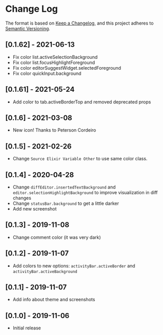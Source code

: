 # Change Log

The format is based on [Keep a Changelog](https://keepachangelog.com/en/1.0.0/),
and this project adheres to [Semantic Versioning](https://semver.org/spec/v2.0.0.html).

## [0.1.62] - 2021-06-13

- Fix color list.activeSelectionBackground
- Fix color list.focusHighlightForeground
- Fix color editorSuggestWidget.selectedForeground
- Fix color quickInput.background

## [0.1.61] - 2021-05-24

- Add color to tab.activeBorderTop and removed deprecated props

## [0.1.6] - 2021-03-08

- New icon! Thanks to Peterson Cordeiro

## [0.1.5] - 2021-02-26

- Change `Source Elixir Variable Other` to use same color class.

## [0.1.4] - 2020-04-28

- Change `diffEditor.insertedTextBackground` and `editor.selectionHighlightBackground` to improve visualization in diff changes
- Change `statusBar.background` to get a little darker
- Add new screenshot

## [0.1.3] - 2019-11-08

- Change comment color (it was very dark)

## [0.1.2] - 2019-11-07

- Add colors to new options: `activityBar.activeBorder` and `activityBar.activeBackground`

## [0.1.1] - 2019-11-07

- Add info about theme and screenshots

## [0.1.0] - 2019-11-06

- Initial release
